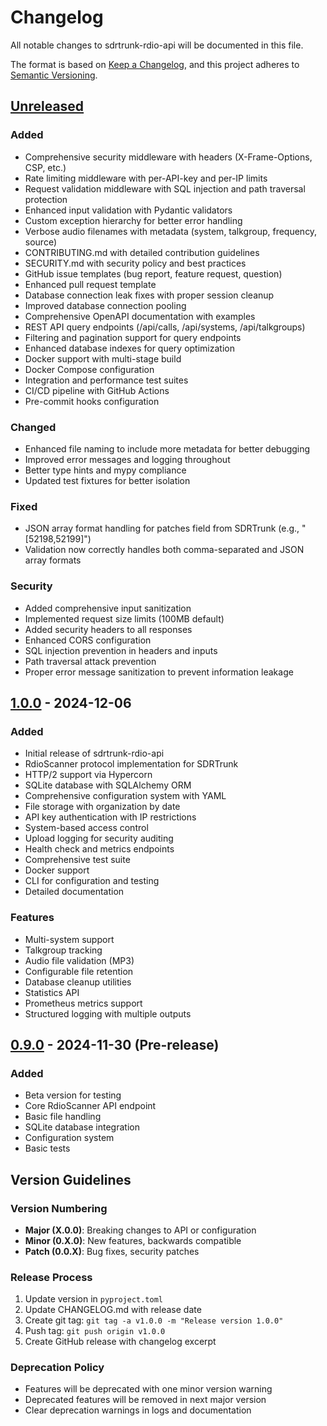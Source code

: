# Changelog

All notable changes to sdrtrunk-rdio-api will be documented in this file.

The format is based on [Keep a Changelog](https://keepachangelog.com/en/1.1.0/),
and this project adheres to [Semantic Versioning](https://semver.org/spec/v2.0.0.html).

## [Unreleased]

### Added
- Comprehensive security middleware with headers (X-Frame-Options, CSP, etc.)
- Rate limiting middleware with per-API-key and per-IP limits
- Request validation middleware with SQL injection and path traversal protection
- Enhanced input validation with Pydantic validators
- Custom exception hierarchy for better error handling
- Verbose audio filenames with metadata (system, talkgroup, frequency, source)
- CONTRIBUTING.md with detailed contribution guidelines
- SECURITY.md with security policy and best practices
- GitHub issue templates (bug report, feature request, question)
- Enhanced pull request template
- Database connection leak fixes with proper session cleanup
- Improved database connection pooling
- Comprehensive OpenAPI documentation with examples
- REST API query endpoints (/api/calls, /api/systems, /api/talkgroups)
- Filtering and pagination support for query endpoints
- Enhanced database indexes for query optimization
- Docker support with multi-stage build
- Docker Compose configuration
- Integration and performance test suites
- CI/CD pipeline with GitHub Actions
- Pre-commit hooks configuration

### Changed
- Enhanced file naming to include more metadata for better debugging
- Improved error messages and logging throughout
- Better type hints and mypy compliance
- Updated test fixtures for better isolation

### Fixed
- JSON array format handling for patches field from SDRTrunk (e.g., "[52198,52199]")
- Validation now correctly handles both comma-separated and JSON array formats

### Security
- Added comprehensive input sanitization
- Implemented request size limits (100MB default)
- Added security headers to all responses
- Enhanced CORS configuration
- SQL injection prevention in headers and inputs
- Path traversal attack prevention
- Proper error message sanitization to prevent information leakage

## [1.0.0] - 2024-12-06

### Added
- Initial release of sdrtrunk-rdio-api
- RdioScanner protocol implementation for SDRTrunk
- HTTP/2 support via Hypercorn
- SQLite database with SQLAlchemy ORM
- Comprehensive configuration system with YAML
- File storage with organization by date
- API key authentication with IP restrictions
- System-based access control
- Upload logging for security auditing
- Health check and metrics endpoints
- Comprehensive test suite
- Docker support
- CLI for configuration and testing
- Detailed documentation

### Features
- Multi-system support
- Talkgroup tracking
- Audio file validation (MP3)
- Configurable file retention
- Database cleanup utilities
- Statistics API
- Prometheus metrics support
- Structured logging with multiple outputs

## [0.9.0] - 2024-11-30 (Pre-release)

### Added
- Beta version for testing
- Core RdioScanner API endpoint
- Basic file handling
- SQLite database integration
- Configuration system
- Basic tests

## Version Guidelines

### Version Numbering
- **Major (X.0.0)**: Breaking changes to API or configuration
- **Minor (0.X.0)**: New features, backwards compatible
- **Patch (0.0.X)**: Bug fixes, security patches

### Release Process
1. Update version in `pyproject.toml`
2. Update CHANGELOG.md with release date
3. Create git tag: `git tag -a v1.0.0 -m "Release version 1.0.0"`
4. Push tag: `git push origin v1.0.0`
5. Create GitHub release with changelog excerpt

### Deprecation Policy
- Features will be deprecated with one minor version warning
- Deprecated features will be removed in next major version
- Clear deprecation warnings in logs and documentation

[Unreleased]: https://github.com/swiftraccoon/sdrtrunk-rdio-api/compare/v1.0.0...HEAD
[1.0.0]: https://github.com/swiftraccoon/sdrtrunk-rdio-api/releases/tag/v1.0.0
[0.9.0]: https://github.com/swiftraccoon/sdrtrunk-rdio-api/releases/tag/v0.9.0